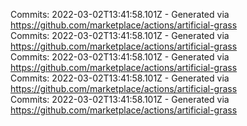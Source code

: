 Commits: 2022-03-02T13:41:58.101Z - Generated via https://github.com/marketplace/actions/artificial-grass
<br>
Commits: 2022-03-02T13:41:58.101Z - Generated via https://github.com/marketplace/actions/artificial-grass
<br>
Commits: 2022-03-02T13:41:58.101Z - Generated via https://github.com/marketplace/actions/artificial-grass
<br>
Commits: 2022-03-02T13:41:58.101Z - Generated via https://github.com/marketplace/actions/artificial-grass
<br>
Commits: 2022-03-02T13:41:58.101Z - Generated via https://github.com/marketplace/actions/artificial-grass
<br>
